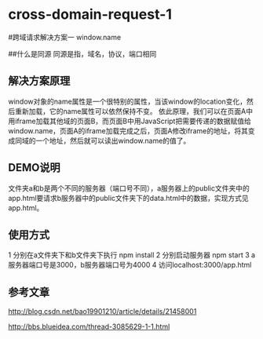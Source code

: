 # cross-domain-request-1  
#跨域请求解决方案一  window.name

##什么是同源
同源是指，域名，协议，端口相同

## 解决方案原理
window对象的name属性是一个很特别的属性，当该window的location变化，然后重新加载，它的name属性可以依然保持不变。
依此原理，我们可以在页面A中用iframe加载其他域的页面B，而页面B中用JavaScript把需要传递的数据赋值给 window.name，页面A的iframe加载完成之后，页面A修改iframe的地址，将其变成同域的一个地址，然后就可以读出window.name的值了。

## DEMO说明
文件夹a和b是两个不同的服务器（端口号不同），a服务器上的public文件夹中的app.html要请求b服务器中的public文件夹下的data.html中的数据，实现方式见app.html。

## 使用方式
1 分别在a文件夹下和b文件夹下执行 npm install
2 分别启动服务器 npm start
3 a服务器端口号是3000，b服务器端口号为4000
4 访问localhost:3000/app.html

## 参考文章
http://blog.csdn.net/bao19901210/article/details/21458001

http://bbs.blueidea.com/thread-3085629-1-1.html
